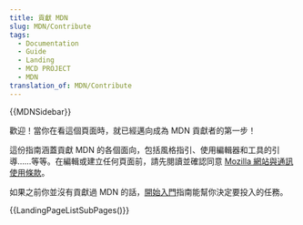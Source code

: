 ```yaml
---
title: 貢獻 MDN
slug: MDN/Contribute
tags:
  - Documentation
  - Guide
  - Landing
  - MCD PROJECT
  - MDN
translation_of: MDN/Contribute
---
```

{{MDNSidebar}}

歡迎！當你在看這個頁面時，就已經邁向成為 MDN 貢獻者的第一步！

這份指南涵蓋貢獻 MDN 的各個面向，包括風格指引、使用編輯器和工具的引導……等等。在編輯或建立任何頁面前，請先閱讀並確認同意 [Mozilla 網站與通訊使用條款](https://www.mozilla.org/zh-TW/about/legal/terms/mozilla/)。

如果之前你並沒有貢獻過 MDN 的話，[開始入門](/zh-TW/docs/MDN/Getting_started)指南能幫你決定要投入的任務。

{{LandingPageListSubPages()}}
